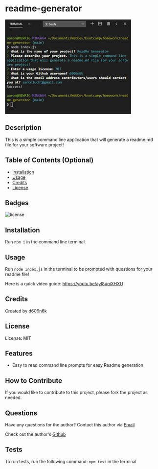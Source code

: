 # readme-generator 
![ReadMe Command Line Image](./assets/images/screenshot.png)

## Description
This is a simple command line application that will generate a readme.md file for your software project!
## Table of Contents (Optional)
- [Installation](#installation)
- [Usage](#usage)
- [Credits](#credits)
- [License](#license)

## Badges
![license](https://img.shields.io/badge/license-MIT-blue)

## Installation
   
Run `npm i` in the command line terminal.
    
## Usage
    
Run `node index.js` in the terminal to be prompted with questions for your readme file!
    
Here is a quick video guide: https://youtu.be/ayl8uqiXHXU
    
## Credits
    
Created by [d606n6k](https://github.com/d606n6k)
    
## License
License: MIT

## Features
- Easy to read command line prompts for easy Readme generation

## How to Contribute
If you would like to contribute to this project, please fork the project as needed.

## Questions
Have any questions for the author? Contact this author via [Email](mailto:aaronlucht@gmail.com)

Check out the author's [Github](https://github.com/d606n6k)

## Tests
To run tests, run the following command:
`npm test` in the terminal